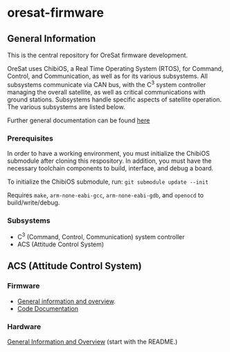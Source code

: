 # oresat-firmware
## General Information
This is the central repository for OreSat firmware development.

OreSat uses ChibiOS, a Real Time Operating System (RTOS), for Command, Control, and Communication, as well as for its various subsystems. All subsystems communicate via CAN bus, with the C<sup>3</sup> system controller managing the overall satellite, as well as critical communications with ground stations. Subsystems handle specific aspects of satellite operation. The various subsystems are listed below.

Further general documentation can be found [here](doc/README.md)

### Prerequisites
In order to have a working environment, you must initialize the ChibiOS submodule after cloning this respository. In addition, you must have the necessary toolchain components to build, interface, and debug a board.

To initialize the ChibiOS submodule, run:
```git submodule update --init```

Requires `make`, `arm-none-eabi-gcc`, `arm-none-eabi-gdb`, and `openocd` to build/write/debug.

### Subsystems
* C<sup>3</sup> (Command, Control, Communication) system controller
* ACS (Attitude Control System)

## ACS (Attitude Control System)
### Firmware
* [General information and overview](https://github.com/oresat/oresat-firmware/wiki/ACS-Firmware).
* [Code Documentation](http://oresat.org/ACS-Capstone-2018/firmware-doc/files.html)

### Hardware
[General Information and Overview](https://github.com/oresat/oresat-acs-board) (start with the README.)
